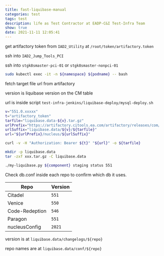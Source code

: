 ```yaml
---
title: fast-liquibase-manual
categories: test
tags: test
description: life as Test Contractor at EADP-C&I Test-Infra Team
show: true
date: 2021-11-11 12:05:41
---
```


get artifactory token from `IAD2_Utility` at `/root/token/artifactory.token`

ssh into `IAD2_Jump_Tools_PCI`

ssh into `stgk8smaster-pci-01` or `stgk8smaster-nonpci-01`

```bash
sudo kubectl exec -it -n ${namespace} ${podname} -- bash
```

fetch target file url from artifactory

version is liquibase version on the CM table

url is inside script `test-infra-jenkins/liquibase-deploy/mysql-deploy.sh`

```bash
v="551.0.xxxxx"
t="artifactory_token"
tarfile="liquibase.data-${v}.tar.gz"
urlPrefix="https://artifactory.citools.ea.com/artifactory/releases/com/ea"
urlSuffix="liquibase.data/${v}/${tarfile}"
url="${urlPrefix}/nucleus/${urlSuffix}"

curl -v -H "Authorization: Bearer ${t}" "${url}" -o ${tarfile}
```

```bash
mkdir -p liquibase.data
tar -zxf xxx.tar.gz -C liquibase.data
```

```bash
./my-liquibase.py ${component} staging status 551
```

Check db.conf inside each repo to confirm which db it uses.

| Repo | Version |
| - | - |
| Citadel | `551` | 
| Venice | `550` | 
| Code-Redeption | `546`| 
| Paragon | `551` |
| nucleusConfig | `2021` |

version is at `liquibase.data/changelogs/${repo}`

repo names are at `liquibase.data/conf/${repo}`